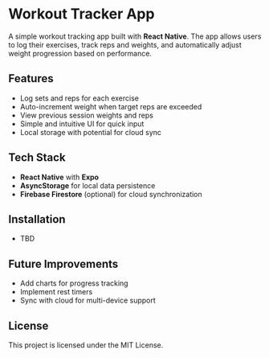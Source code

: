 # Workout Tracker App

A simple workout tracking app built with **React Native**. The app allows users to log their exercises, track reps and weights, and automatically adjust weight progression based on performance.

## Features
- Log sets and reps for each exercise
- Auto-increment weight when target reps are exceeded
- View previous session weights and reps
- Simple and intuitive UI for quick input
- Local storage with potential for cloud sync

## Tech Stack
- **React Native** with **Expo**
- **AsyncStorage** for local data persistence
- **Firebase Firestore** (optional) for cloud synchronization

## Installation
- TBD

## Future Improvements
- Add charts for progress tracking
- Implement rest timers
- Sync with cloud for multi-device support

## License
This project is licensed under the MIT License.

